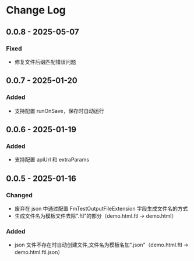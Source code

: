 # Change Log

## 0.0.8 - 2025-05-07

### Fixed

- 修复文件后缀匹配错误问题

## 0.0.7 - 2025-01-20

### Added

- 支持配置 runOnSave，保存时自动运行

## 0.0.6 - 2025-01-19

### Added

- 支持配置 apiUrl 和 extraParams

## 0.0.5 - 2025-01-16

### Changed

- 废弃在 json 中通过配置 FmTestOutputFileExtension 字段生成文件名的方式
- 生成文件名为模板文件去除".ftl"的部分（demo.html.ftl -> demo.html）

### Added

- json 文件不存在时自动创建文件,文件名为模板名加".json"（demo.html.ftl -> demo.html.ftl.json）
